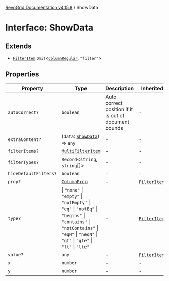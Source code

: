 [RevoGrid Documentation v4.15.8](README.md) / ShowData

# Interface: ShowData

## Extends

- [`FilterItem`](Interface.FilterItem.md).`Omit`\<[`ColumnRegular`](Interface.ColumnRegular.md), `"filter"`\>

## Properties

| Property | Type | Description | Inherited from | Defined in |
| ------ | ------ | ------ | ------ | ------ |
| `autoCorrect?` | `boolean` | Auto correct position if it is out of document bounds | - | [src/plugins/filter/filter.types.ts:166](https://github.com/revolist/revogrid/blob/2ac43d2713c9d394ff33675f959c6432bf5aa023/src/plugins/filter/filter.types.ts#L166) |
| `extraContent?` | (`data`: [`ShowData`](Interface.ShowData.md)) => `any` | - | - | [src/plugins/filter/filter.types.ts:172](https://github.com/revolist/revogrid/blob/2ac43d2713c9d394ff33675f959c6432bf5aa023/src/plugins/filter/filter.types.ts#L172) |
| `filterItems?` | [`MultiFilterItem`](Interface.MultiFilterItem.md) | - | - | [src/plugins/filter/filter.types.ts:168](https://github.com/revolist/revogrid/blob/2ac43d2713c9d394ff33675f959c6432bf5aa023/src/plugins/filter/filter.types.ts#L168) |
| `filterTypes?` | `Record`\<`string`, `string`[]\> | - | - | [src/plugins/filter/filter.types.ts:167](https://github.com/revolist/revogrid/blob/2ac43d2713c9d394ff33675f959c6432bf5aa023/src/plugins/filter/filter.types.ts#L167) |
| `hideDefaultFilters?` | `boolean` | - | - | [src/plugins/filter/filter.types.ts:170](https://github.com/revolist/revogrid/blob/2ac43d2713c9d394ff33675f959c6432bf5aa023/src/plugins/filter/filter.types.ts#L170) |
| `prop?` | [`ColumnProp`](TypeAlias.ColumnProp.md) | - | [`FilterItem`](Interface.FilterItem.md).`prop` | [src/plugins/filter/filter.types.ts:129](https://github.com/revolist/revogrid/blob/2ac43d2713c9d394ff33675f959c6432bf5aa023/src/plugins/filter/filter.types.ts#L129) |
| `type?` | \| `"none"` \| `"empty"` \| `"notEmpty"` \| `"eq"` \| `"notEq"` \| `"begins"` \| `"contains"` \| `"notContains"` \| `"eqN"` \| `"neqN"` \| `"gt"` \| `"gte"` \| `"lt"` \| `"lte"` | - | [`FilterItem`](Interface.FilterItem.md).`type` | [src/plugins/filter/filter.types.ts:131](https://github.com/revolist/revogrid/blob/2ac43d2713c9d394ff33675f959c6432bf5aa023/src/plugins/filter/filter.types.ts#L131) |
| `value?` | `any` | - | [`FilterItem`](Interface.FilterItem.md).`value` | [src/plugins/filter/filter.types.ts:133](https://github.com/revolist/revogrid/blob/2ac43d2713c9d394ff33675f959c6432bf5aa023/src/plugins/filter/filter.types.ts#L133) |
| `x` | `number` | - | - | [src/plugins/filter/filter.types.ts:161](https://github.com/revolist/revogrid/blob/2ac43d2713c9d394ff33675f959c6432bf5aa023/src/plugins/filter/filter.types.ts#L161) |
| `y` | `number` | - | - | [src/plugins/filter/filter.types.ts:162](https://github.com/revolist/revogrid/blob/2ac43d2713c9d394ff33675f959c6432bf5aa023/src/plugins/filter/filter.types.ts#L162) |
